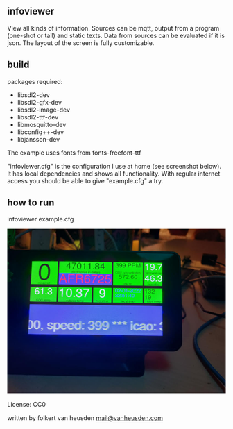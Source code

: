 infoviewer
----------

View all kinds of information.
Sources can be mqtt, output from a program (one-shot or tail) and static texts.
Data from sources can be evaluated if it is json.
The layout of the screen is fully customizable.


build
-----

packages required:
* libsdl2-dev
* libsdl2-gfx-dev
* libsdl2-image-dev
* libsdl2-ttf-dev
* libmosquitto-dev
* libconfig++-dev
* libjansson-dev

The example uses fonts from fonts-freefont-ttf

"infoviewer.cfg" is the configuration I use at home (see screenshot below). It has local dependencies and shows all functionality.
With regular internet access you should be able to give "example.cfg" a try.


how to run
----------

infoviewer example.cfg


![(screenshot)](images/schermpje3.jpg)


License: CC0

written by folkert van heusden <mail@vanheusden.com>
